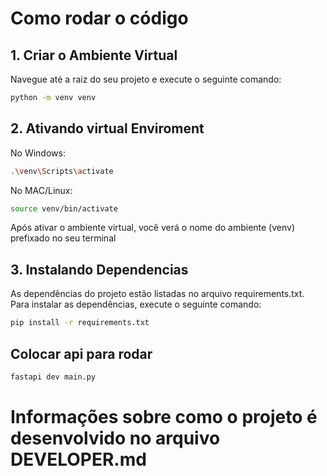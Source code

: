 
# Como rodar o código

## 1. Criar o Ambiente Virtual

Navegue até a raiz do seu projeto e execute o seguinte comando:

```bash
python -m venv venv
```

## 2. Ativando virtual Enviroment

No Windows:

```bash
.\venv\Scripts\activate
```

No MAC/Linux:

```bash
source venv/bin/activate
```

Após ativar o ambiente virtual, você verá o nome do ambiente (venv) prefixado no seu terminal

## 3. Instalando Dependencias

As dependências do projeto estão listadas no arquivo requirements.txt. Para instalar as dependências, execute o seguinte comando:

```bash
pip install -r requirements.txt
```

## Colocar api para rodar

```bash
fastapi dev main.py
```

# Informações sobre como o projeto é desenvolvido no arquivo DEVELOPER.md
